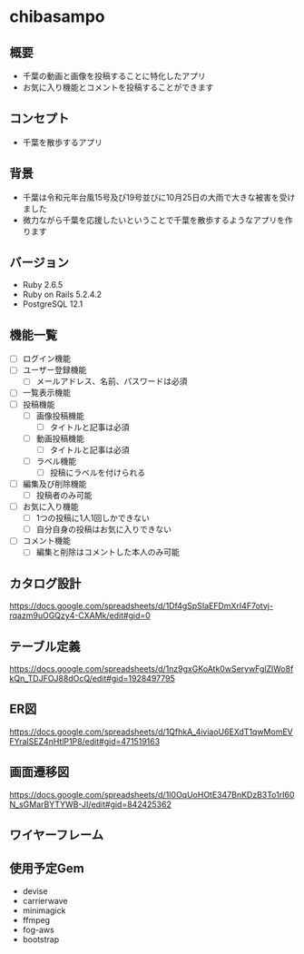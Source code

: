 # chibasampo

## 概要
- 千葉の動画と画像を投稿することに特化したアプリ
- お気に入り機能とコメントを投稿することができます

## コンセプト
- 千葉を散歩するアプリ

## 背景
- 千葉は令和元年台風15号及び19号並びに10月25日の大雨で大きな被害を受けました
- 微力ながら千葉を応援したいということで千葉を散歩するようなアプリを作ります

## バージョン
- Ruby 2.6.5
- Ruby on Rails 5.2.4.2
- PostgreSQL 12.1

## 機能一覧
- [ ] ログイン機能
- [ ] ユーザー登録機能
  - [ ] メールアドレス、名前、パスワードは必須
- [ ] 一覧表示機能
- [ ] 投稿機能
  - [ ] 画像投稿機能
    - [ ] タイトルと記事は必須
  - [ ] 動画投稿機能
    - [ ] タイトルと記事は必須
  - [ ] ラベル機能
    - [ ] 投稿にラベルを付けられる
- [ ] 編集及び削除機能
  - [ ] 投稿者のみ可能
- [ ] お気に入り機能
  - [ ] 1つの投稿に1人1回しかできない
  - [ ] 自分自身の投稿はお気に入りできない
- [ ] コメント機能
  - [ ] 編集と削除はコメントした本人のみ可能

## カタログ設計
https://docs.google.com/spreadsheets/d/1Df4gSpSIaEFDmXrI4F7otvj-rqazm9uOGQzy4-CXAMk/edit#gid=0

## テーブル定義
https://docs.google.com/spreadsheets/d/1nz9gxGKoAtk0wSerywFglZlWo8fkQn_TDJFOJ88dOcQ/edit#gid=1928497795

## ER図
https://docs.google.com/spreadsheets/d/1QfhkA_4iviaoU6EXdT1qwMomEVFYralSEZ4nHtlP1P8/edit#gid=471519163

## 画面遷移図
https://docs.google.com/spreadsheets/d/1I0OqUoHOtE347BnKDzB3To1rI60N_sGMarBYTYWB-JI/edit#gid=842425362

## ワイヤーフレーム


## 使用予定Gem
- devise
- carrierwave
- minimagick
- ffmpeg
- fog-aws
- bootstrap
